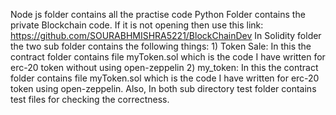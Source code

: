 Node js folder contains all the practise code
Python Folder contains the private Blockchain code. If it is not opening then use this link:  https://github.com/SOURABHMISHRA5221/BlockChainDev
In Solidity folder the two sub folder contains the following things:
    1) Token Sale: In this the contract folder contains file myToken.sol which is the code I have written for erc-20 token without using open-zeppelin
    2) my_token: In this the contract folder contains file myToken.sol which is the code I have written for erc-20 token  using open-zeppelin.
    Also, In both sub directory test folder contains test files for checking the correctness.
